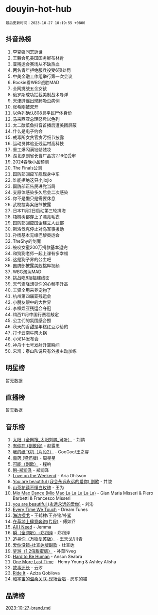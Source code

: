 # douyin-hot-hub

`最后更新时间：2023-10-27 10:19:55 +0800`

## 抖音热榜

1. 李克强同志逝世
1. 王毅会见美国国务卿布林肯
1. 亚残运会赛场从不缺热血
1. 两名青年拒绝服兵役受6项处罚
1. 中美金融工作组举行第一次会议
1. Rookie看WBG战胜MAD
1. 全网挑战五金女孩
1. 俄罗斯成功拦截美制战术导弹
1. 天津辟谣出现肺吸虫病例
1. 张希刚被双开
1. 以色列确认808具平民尸体身份
1. 马来西亚总理怒斥以色列
1. 太二酸菜鱼抖音首播后遭美团屏蔽
1. 什么是电子约会
1. 戒毒所女贪官贪污细节披露
1. 运动员体验亚残运村高科技
1. 重工爆闪满钻骷髅妆
1. 湖北原副省长曹广晶贪2.16亿受审
1. 2024春晚小品预测
1. The Finals公测
1. 国防部回应军舰现身中东
1. 谁能拒绝这只小jiojio
1. 国防部正告民进党当局
1. 支原体感染多久后会二次感染
1. 你不是懒只是需要休息
1. 武校投毒案细节披露
1. 日本11月2日启动第三轮排海
1. 梧桐树都穿上了漂亮毛衣
1. 国防部回应国企建立人武部
1. 斯洛伐克停止对乌军事援助
1. 孙杨基本无缘巴黎奥运会
1. TheShy的剑魔
1. 被咬女童200万捐款基本退完
1. 和狗狗老师一起上课有多幸福
1. 这是狗子界的公主吧
1. 国防部披露美舰挑衅视频
1. WBG淘汰MAD
1. 挑战吃8捆福建线面
1. 天气骤降想见你的心频率升高
1. 工资全用来养宠物了
1. 杭州第四届亚残运会
1. 小朋友眼中的大世界
1. 李樟煜亚残运会夺冠
1. 梅西11月中国行赛程敲定
1. 公主们的氛围感合照
1. 秋天的香甜是年糕红豆沙给的
1. 打卡云南牛肉火锅
1. 小米14发布会
1. 神舟十七号发射升空瞬间
1. 宋凯：泰山队说只有外援主动加练

## 明星榜

暂无数据

## 直播榜

暂无数据

## 音乐榜

1. [太阳（全网搜_太阳刘鹏_可听）](https://sf6-cdn-tos.douyinstatic.com/obj/tos-cn-ve-2774/ogWbyIQnlBFImVbeDocRdCIYtBHlbJXgfZMvgz) - 刘鹏
1. [有你在 (副歌段)](https://sf3-cdn-tos.douyinstatic.com/obj/tos-cn-ve-2774/o8zImmNsI8B0yfAW5FKAB1oBhkMAlIrwsZEi1V) - 赵露思
1. [我的纸飞机（片段2）](https://sf6-cdn-tos.douyinstatic.com/obj/tos-cn-ve-2774/oM2ZrKcg2CD5AeRB2gkeXOFB1IxAGJdZPazYHf) - GooGoo/王之睿
1. [毒药 (释怀版)](https://sf6-cdn-tos.douyinstatic.com/obj/tos-cn-ve-2774/oYILMEAzspdZBIzy4frJNB8ZHPHWAhiwowd4Ad) - 周星星
1. [可能（副歌）](https://sf6-cdn-tos.douyinstatic.com/obj/tos-cn-ve-2774/cde1731888894259b333569393c2fb51) - 程响
1. [瞬-郑润泽](https://sf3-cdn-tos.douyinstatic.com/obj/tos-cn-ve-2774/oYXHIohzvbNAzBhHgyksWpRM4bfkDsBdBDAynw) - 郑润泽
1. [Love on the Weekend](https://sf6-cdn-tos.douyinstatic.com/obj/tos-cn-ve-2774/o4tVQen5ZtBZEMlD1CDIepBC2OigkU1KQkb1vd) - Aria Ohlsson
1. [You are beautiful (我会永远永远的爱你) 副歌](https://sf3-cdn-tos.douyinstatic.com/obj/tos-cn-ve-2774/o4NlnjbBAIAhg5wOCWzJoyMzkIqGxYsR7f3W4Q) - 井胧
1. [山茶花读不懂白玫瑰](https://sf3-cdn-tos.douyinstatic.com/obj/tos-cn-ve-2774/osfn8B7DktrRHEPJgPCfDbw7QDQEkwC16BxZg9) - 王为
1. [Mio Mao Dance (Mio Mao La La La La La)](https://sf6-cdn-tos.douyinstatic.com/obj/tos-cn-ve-2774/owhJZ1sWIABNvU3gOxlwztm0oAfMK58zHXT8GM) - Gian Maria Misseri & Piero Barbetti & Francesco Misseri
1. [you are beautiful (永远永远的爱你)](https://sf3-cdn-tos.douyinstatic.com/obj/tos-cn-ve-2774/7f5e088a940e42b487e76fd10d0ffcfd) - 刘沁
1. [Every Time We Touch](https://sf6-cdn-tos.douyinstatic.com/obj/tos-cn-ve-2774/ogN6lUKQeBBfEVhIOMikG1CcJjugxk1tztZyhP) - Dream Tunes
1. [海边探戈](https://sf3-cdn-tos.douyinstatic.com/obj/tos-cn-ve-2774/os9gE0VQCGqt6VQkZDyBBYvfSDY0QFe3vVmubn) - 王鹤棣/王齐铭/朴鲨
1. [在草地上肆意奔跑(片段)](https://sf6-cdn-tos.douyinstatic.com/obj/tos-cn-ve-2774/8831d494742f45dabdfa8adb8b817259) - 傅如乔
1. [All I Need](https://sf3-cdn-tos.douyinstatic.com/obj/tos-cn-ve-2774/e8b55ca1d1fa4f90a60c22b8ece170ac) - Jemma
1. [瞬（全网听）-郑润泽](https://sf3-cdn-tos.douyinstatic.com/obj/tos-cn-ve-2774/o4Vb9eJZClCZTnRQYy0BRSeHGrDtrkrQgIBvQt) - 郑润泽
1. [追寻你（万物复苏版）](https://sf3-cdn-tos.douyinstatic.com/obj/tos-cn-ve-2774/oYeAZJsbjIDit9APmBg8u6uDUQnHmoCf3gbo74) - 王天戈/川青
1. [爱你没错-杜宣达版副歌](https://sf6-cdn-tos.douyinstatic.com/obj/tos-cn-ve-2774/oUm8ctBZQfZQ4jUNWbseSYV0lZDsWn6LCODgCB) - 杜宣达
1. [梦游（1.2倍甜蜜版）](https://sf3-cdn-tos.douyinstatic.com/obj/tos-cn-ve-2774/o4gyAUm8hwufoEABmwVIiQtHsFuGzAEEWtNMzo) - 补菜Nveg
1. [Hard to Be Human](https://sf6-cdn-tos.douyinstatic.com/obj/tos-cn-ve-2774/oQItaej4rB1rBfnJUbKPlQOgDWvSUWRy814CZl) - Anson Seabra
1. [One More Last Time](https://sf6-cdn-tos.douyinstatic.com/obj/tos-cn-ve-2774/oAzTlo0LUAdCAIhjktsKWcLAEUKmZwGcOoB1fy) - Henry Young & Ashley Alisha
1. [故事还长](https://sf3-cdn-tos.douyinstatic.com/obj/tos-cn-ve-2774/30a26758c8594f0ab81ac675c33ee2c5) - 云汐
1. [Ride It](https://sf6-cdn-tos.douyinstatic.com/obj/tos-cn-ve-2774/oMZDIYec6eQynQyWBQnCM11DZzkgnBPtBpD4bi) - Aziza Qobilova
1. [和宇宙的温柔关联-现场合唱](https://sf3-cdn-tos.douyinstatic.com/obj/tos-cn-ve-2774/o0hONGDYQBgk0e5bqDeQOonVmncA6tC2nBwZLT) - 房东的猫

## 品牌榜

[2023-10-27-brand.md](2023-10-27-brand.md)

